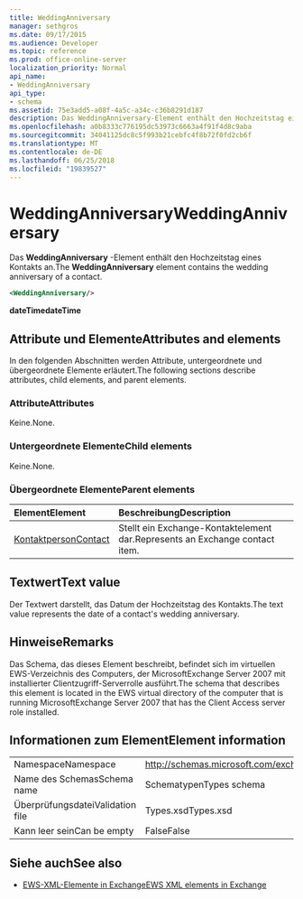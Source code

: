 ```yaml
---
title: WeddingAnniversary
manager: sethgros
ms.date: 09/17/2015
ms.audience: Developer
ms.topic: reference
ms.prod: office-online-server
localization_priority: Normal
api_name:
- WeddingAnniversary
api_type:
- schema
ms.assetid: 75e3add5-a08f-4a5c-a34c-c36b8291d187
description: Das WeddingAnniversary-Element enthält den Hochzeitstag eines Kontakts an.
ms.openlocfilehash: a0b8333c776195dc53973c6663a4f91f4d8c9aba
ms.sourcegitcommit: 34041125dc8c5f993b21cebfc4f8b72f0fd2cb6f
ms.translationtype: MT
ms.contentlocale: de-DE
ms.lasthandoff: 06/25/2018
ms.locfileid: "19839527"
---
```

# <a name="weddinganniversary"></a><span data-ttu-id="8866f-103">WeddingAnniversary</span><span class="sxs-lookup"><span data-stu-id="8866f-103">WeddingAnniversary</span></span>

<span data-ttu-id="8866f-104">Das **WeddingAnniversary** -Element enthält den Hochzeitstag eines Kontakts an.</span><span class="sxs-lookup"><span data-stu-id="8866f-104">The **WeddingAnniversary** element contains the wedding anniversary of a contact.</span></span> 
  
```xml
<WeddingAnniversary/>
```

 <span data-ttu-id="8866f-105">**dateTime**</span><span class="sxs-lookup"><span data-stu-id="8866f-105">**dateTime**</span></span>
## <a name="attributes-and-elements"></a><span data-ttu-id="8866f-106">Attribute und Elemente</span><span class="sxs-lookup"><span data-stu-id="8866f-106">Attributes and elements</span></span>

<span data-ttu-id="8866f-107">In den folgenden Abschnitten werden Attribute, untergeordnete und übergeordnete Elemente erläutert.</span><span class="sxs-lookup"><span data-stu-id="8866f-107">The following sections describe attributes, child elements, and parent elements.</span></span>
  
### <a name="attributes"></a><span data-ttu-id="8866f-108">Attribute</span><span class="sxs-lookup"><span data-stu-id="8866f-108">Attributes</span></span>

<span data-ttu-id="8866f-109">Keine.</span><span class="sxs-lookup"><span data-stu-id="8866f-109">None.</span></span>
  
### <a name="child-elements"></a><span data-ttu-id="8866f-110">Untergeordnete Elemente</span><span class="sxs-lookup"><span data-stu-id="8866f-110">Child elements</span></span>

<span data-ttu-id="8866f-111">Keine.</span><span class="sxs-lookup"><span data-stu-id="8866f-111">None.</span></span>
  
### <a name="parent-elements"></a><span data-ttu-id="8866f-112">Übergeordnete Elemente</span><span class="sxs-lookup"><span data-stu-id="8866f-112">Parent elements</span></span>

|<span data-ttu-id="8866f-113">**Element**</span><span class="sxs-lookup"><span data-stu-id="8866f-113">**Element**</span></span>|<span data-ttu-id="8866f-114">**Beschreibung**</span><span class="sxs-lookup"><span data-stu-id="8866f-114">**Description**</span></span>|
|:-----|:-----|
|[<span data-ttu-id="8866f-115">Kontaktperson</span><span class="sxs-lookup"><span data-stu-id="8866f-115">Contact</span></span>](contact.md) <br/> |<span data-ttu-id="8866f-116">Stellt ein Exchange-Kontaktelement dar.</span><span class="sxs-lookup"><span data-stu-id="8866f-116">Represents an Exchange contact item.</span></span>  <br/> |
   
## <a name="text-value"></a><span data-ttu-id="8866f-117">Textwert</span><span class="sxs-lookup"><span data-stu-id="8866f-117">Text value</span></span>

<span data-ttu-id="8866f-118">Der Textwert darstellt, das Datum der Hochzeitstag des Kontakts.</span><span class="sxs-lookup"><span data-stu-id="8866f-118">The text value represents the date of a contact's wedding anniversary.</span></span>
  
## <a name="remarks"></a><span data-ttu-id="8866f-119">Hinweise</span><span class="sxs-lookup"><span data-stu-id="8866f-119">Remarks</span></span>

<span data-ttu-id="8866f-120">Das Schema, das dieses Element beschreibt, befindet sich im virtuellen EWS-Verzeichnis des Computers, der MicrosoftExchange Server 2007 mit installierter Clientzugriff-Serverrolle ausführt.</span><span class="sxs-lookup"><span data-stu-id="8866f-120">The schema that describes this element is located in the EWS virtual directory of the computer that is running MicrosoftExchange Server 2007 that has the Client Access server role installed.</span></span>
  
## <a name="element-information"></a><span data-ttu-id="8866f-121">Informationen zum Element</span><span class="sxs-lookup"><span data-stu-id="8866f-121">Element information</span></span>

|||
|:-----|:-----|
|<span data-ttu-id="8866f-122">Namespace</span><span class="sxs-lookup"><span data-stu-id="8866f-122">Namespace</span></span>  <br/> |http://schemas.microsoft.com/exchange/services/2006/types  <br/> |
|<span data-ttu-id="8866f-123">Name des Schemas</span><span class="sxs-lookup"><span data-stu-id="8866f-123">Schema name</span></span>  <br/> |<span data-ttu-id="8866f-124">Schematypen</span><span class="sxs-lookup"><span data-stu-id="8866f-124">Types schema</span></span>  <br/> |
|<span data-ttu-id="8866f-125">Überprüfungsdatei</span><span class="sxs-lookup"><span data-stu-id="8866f-125">Validation file</span></span>  <br/> |<span data-ttu-id="8866f-126">Types.xsd</span><span class="sxs-lookup"><span data-stu-id="8866f-126">Types.xsd</span></span>  <br/> |
|<span data-ttu-id="8866f-127">Kann leer sein</span><span class="sxs-lookup"><span data-stu-id="8866f-127">Can be empty</span></span>  <br/> |<span data-ttu-id="8866f-128">False</span><span class="sxs-lookup"><span data-stu-id="8866f-128">False</span></span>  <br/> |
   
## <a name="see-also"></a><span data-ttu-id="8866f-129">Siehe auch</span><span class="sxs-lookup"><span data-stu-id="8866f-129">See also</span></span>



- [<span data-ttu-id="8866f-130">EWS-XML-Elemente in Exchange</span><span class="sxs-lookup"><span data-stu-id="8866f-130">EWS XML elements in Exchange</span></span>](ews-xml-elements-in-exchange.md)

